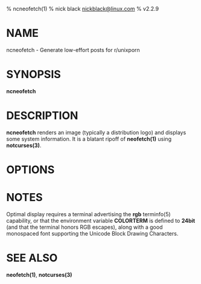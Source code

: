% ncneofetch(1)
% nick black <nickblack@linux.com>
% v2.2.9

# NAME

ncneofetch - Generate low-effort posts for r/unixporn

# SYNOPSIS

**ncneofetch**

# DESCRIPTION

**ncneofetch** renders an image (typically a distribution logo)
and displays some system information. It is a blatant ripoff of
**neofetch(1)** using **notcurses(3)**.

# OPTIONS

# NOTES

Optimal display requires a terminal advertising the **rgb** terminfo(5)
capability, or that the environment variable **COLORTERM** is defined to
**24bit** (and that the terminal honors RGB escapes), along with a good
monospaced font supporting the Unicode Block Drawing Characters.

# SEE ALSO

**neofetch(1)**,
**notcurses(3)**
